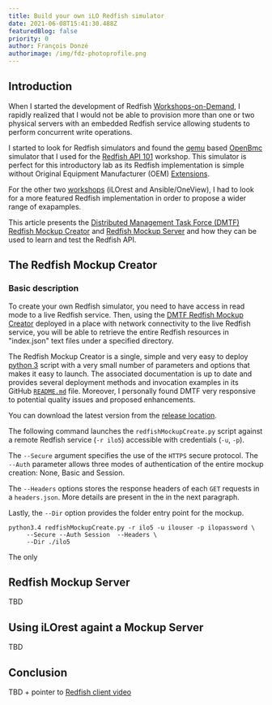 ```yaml
---
title: Build your own iLO Redfish simulator
date: 2021-06-08T15:41:30.488Z
featuredBlog: false
priority: 0
author: François Donzé
authorimage: /img/fdz-photoprofile.png
---
```

## Introduction

When I started the development of Redfish [Workshops-on-Demand](https://hackshack.hpedev.io/workshops), I rapidly realized that I would not be able to provision more than one or two physical servers with an embedded Redfish service allowing students to perform concurrent write operations.

I started to look for Redfish simulators and found the [qemu](https://www.qemu.org/) based [OpenBmc](https://github.com/openbmc/openbmc) simulator that I used for the [Redfish API 101](https://hackshack.hpedev.io/workshops) workshop. This simulator is perfect for this introductory lab as its Redfish implementation is simple without Original Equipment Manufacturer (OEM) [Extensions](https://redfish.dmtf.org/redfish/mockups/v1/1060).

For the other two [workshops](https://hackshack.hpedev.io/workshops) (iLOrest and Ansible/OneView), I had to look for a more featured Redfish implementation in order to propose a wider range of exapamples.

This article presents the [Distributed Management Task Force (DMTF)](https://redfish.dmtf.org/) [Redfish Mockup Creator](https://github.com/DMTF/Redfish-Mockup-Creator) and [Redfish Mockup Server](https://github.com/DMTF/Redfish-Mockup-Server) and how they can be used to learn and test the Redfish API.

## The Redfish Mockup Creator

### Basic description

To create your own Redfish simulator, you need to have access in read mode to a live Redfish service. Then, using the [DMTF Redfish Mockup Creator](https://github.com/DMTF/Redfish-Mockup-Creator) deployed in a place with network connectivity to the live Redfish service, you will be able to retrieve the entire Redfish resources in "index.json" text files under a specified directory.

The Redfish Mockup Creator is a single, simple and very easy to deploy [python 3](https://www.python.org/downloads/) script with a very small number of parameters and options that makes it easy to launch. The associated documentation is up to date and provides several deployment methods and invocation examples in its GitHub [`README.md`](https://github.com/DMTF/Redfish-Mockup-Creator#readme) file. Moreover, I personally found DMTF very responsive to potential quality issues and proposed enhancements. 

You can download the latest version from the [release location](https://github.com/DMTF/Redfish-Mockup-Creator/releases/tag/1.1.1).

The following command launches the `redfishMockupCreate.py` script against a remote Redfish service (`-r ilo5`) accessible with credentials (`-u`, `-p`).

The `--Secure` argument specifies the use of the `HTTPS` secure protocol. The `--Auth` parameter allows three modes of authentication of the entire mockup creation: None, Basic and Session. 

The `--Headers` options stores the response headers of each `GET` requests in a `headers.json`. More details are present in the in the next paragraph.

Lastly, the `--Dir` option provides the folder entry point for the mockup. 

```shell
python3.4 redfishMockupCreate.py -r ilo5 -u ilouser -p ilopassword \
     --Secure --Auth Session  --Headers \
     --Dir ./ilo5
```
The only 

## Redfish Mockup Server

TBD

## Using iLOrest againt a Mockup Server

TBD

## Conclusion

TBD + pointer to [Redfish client video](https://youtu.be/ur9UKRV_0S8)
